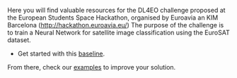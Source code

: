 Here you will find valuable resources for the DL4EO challenge proposed at the European Students Space Hackathon, organised by Euroavia an KIM Barcelona (http://hackathon.euroavia.eu/) The purpose of the challenge is to train a Neural Network for satellite image classification using the EuroSAT dataset.

- Get started with this [baseline](./baseline.ipynb).

From there, check our [examples](../../examples) to improve your solution.
